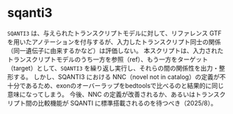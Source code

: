 # sqanti3

`SQANTI3` は、与えられたトランスクリプトモデルに対して、リファレンス GTF を用いたアノテーションを付与するが、入力したトランスクリプト同士の関係（同一遺伝子に由来するかなど）は評価しない。
本スクリプトは、入力されたトランスクリプトモデルのうち一方を参照（ref）、もう一方をターゲット（target）として、`SQANTI3` を繰り返し実行し、それらの間の関係性を出力・整形する。
しかし、SQANTI3 における NNC（novel not in catalog）の定義が不十分であるため、exonのオーバーラップをbedtoolsで比べるのと結果的に同じ意味になってしまう。
今後、NNC の定義が改善されるか、あるいはトランスクリプト間の比較機能が SQANTI に標準搭載されるのを待つべき（2025/8）。
